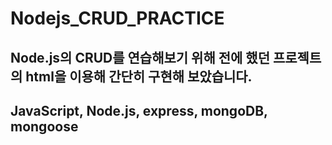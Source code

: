 # Nodejs_CRUD_PRACTICE

Node.js의 CRUD를 연습해보기 위해 전에 했던 프로젝트의 html을 이용해 간단히 구현해 보았습니다.
-------------------------------------------------------------------------------------------------

JavaScript, Node.js, express, mongoDB, mongoose
-------------------------------------------------------------------------------------------------
